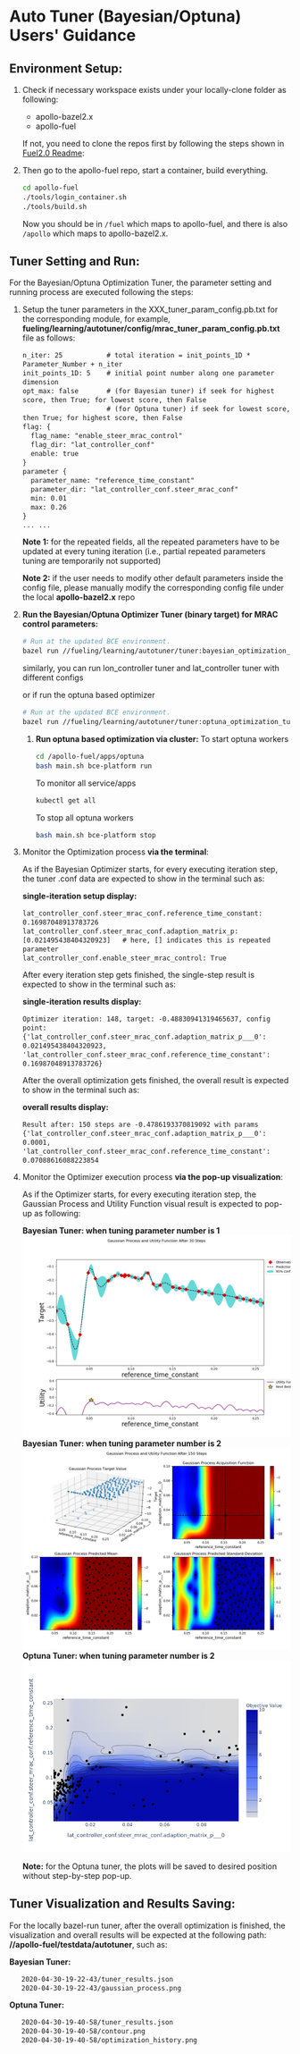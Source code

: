 # Auto Tuner (Bayesian/Optuna) Users' Guidance

## Environment Setup:
1. Check if necessary workspace exists under your locally-clone folder as following:

   - apollo-bazel2.x
   - apollo-fuel

   If not, you need to clone the repos first by following the steps shown in [Fuel2.0 Readme](https://github.com/ApolloAuto/apollo-fuel/blob/master/README.md):

1. Then go to the apollo-fuel repo, start a container, build everything.

   ```bash
   cd apollo-fuel
   ./tools/login_container.sh
   ./tools/build.sh
   ```

   Now you should be in `/fuel` which maps to apollo-fuel, and there is also `/apollo` which maps to
   apollo-bazel2.x.


## Tuner Setting and Run:

For the Bayesian/Optuna Optimization Tuner, the parameter setting and running process are executed following the steps:

1. Setup the tuner parameters in the XXX_tuner_param_config.pb.txt for the corresponding module, for example, **fueling/learning/autotuner/config/mrac_tuner_param_config.pb.txt** file as follows:

   ```text
   n_iter: 25           # total iteration = init_points_1D * Parameter_Number + n_iter
   init_points_1D: 5    # initial point number along one parameter dimension
   opt_max: false       # (for Bayesian tuner) if seek for highest score, then True; for lowest score, then False
                        # (for Optuna tuner) if seek for lowest score, then True; for highest score, then False
   flag: {
     flag_name: "enable_steer_mrac_control"
     flag_dir: "lat_controller_conf"
     enable: true
   }
   parameter {
     parameter_name: "reference_time_constant"
     parameter_dir: "lat_controller_conf.steer_mrac_conf"
     min: 0.01
     max: 0.26
   }
   ... ...
   ```
   **Note 1:** for the repeated fields, all the repeated parameters have to be updated at every tuning iteration (i.e., partial repeated parameters tuning are temporarily not supported)

   **Note 2:** if the user needs to modify other default parameters inside the config file, please manually modify the corresponding config file under the local **apollo-bazel2.x** repo


1. **Run the Bayesian/Optuna Optimizer Tuner (binary target) for MRAC control parameters:**

   ```bash
   # Run at the updated BCE environment.
   bazel run //fueling/learning/autotuner/tuner:bayesian_optimization_tuner --  --cost_computation_service_url=180.76.242.157:50052 --tuner_param_config_filename=fueling/learning/autotuner/config/mrac_tuner_param_config.pb.txt
   ```

   similarly, you can run lon_controller tuner and lat_controller tuner with different configs

   or if run the optuna based optimizer

   ```bash
   # Run at the updated BCE environment.
   bazel run //fueling/learning/autotuner/tuner:optuna_optimization_tuner -- --cost_computation_service_url=180.76.242.157:50052 --tuner_param_config_filename=fueling/learning/autotuner/config/mrac_tuner_param_config.pb.txt
   ```

   1. **Run optuna based optimization via cluster:**
      To start optuna workers
      ```bash
      cd /apollo-fuel/apps/optuna
      bash main.sh bce-platform run
      ```

      To monitor all service/apps
      ```bash
      kubectl get all
      ```

      To stop all optuna workers
      ```bash
      bash main.sh bce-platform stop
      ```

1. Monitor the Optimization process **via the terminal**:

   As if the Bayesian Optimizer starts, for every executing iteration step, the tuner .conf data are expected to show in the terminal such as:

   **single-iteration setup display:**
   ```text
   lat_controller_conf.steer_mrac_conf.reference_time_constant: 0.16987048913783726
   lat_controller_conf.steer_mrac_conf.adaption_matrix_p: [0.021495438404320923]   # here, [] indicates this is repeated parameter
   lat_controller_conf.enable_steer_mrac_control: True
   ```

   After every iteration step gets finished, the single-step result is expected to show in the terminal such as:

   **single-iteration results display:**
   ```text
   Optimizer iteration: 148, target: -0.48830941319465637, config point: {'lat_controller_conf.steer_mrac_conf.adaption_matrix_p___0': 0.021495438404320923, 'lat_controller_conf.steer_mrac_conf.reference_time_constant': 0.16987048913783726}
   ```

   After the overall optimization gets finished, the overall result is expected to show in the terminal such as:

   **overall results display:**
   ```text
   Result after: 150 steps are -0.4786193370819092 with params {'lat_controller_conf.steer_mrac_conf.adaption_matrix_p___0': 0.0001, 'lat_controller_conf.steer_mrac_conf.reference_time_constant': 0.07088616088223854
   ```


1. Monitor the Optimizer execution process **via the pop-up visualization**:

   As if the Optimizer starts, for every executing iteration step, the Gaussian Process and Utility Function visual result is expected to pop-up as following:

   **Bayesian Tuner: when tuning parameter number is 1**
   ![](images/Bayesian_gaussian_process_1D.png)
   **Bayesian Tuner: when tuning parameter number is 2**
   ![](images/Bayesian_gaussian_process_2D.png)
   **Optuna Tuner: when tuning parameter number is 2**
   ![](images/Optuna_contour_2D.png)

   **Note:** for the Optuna tuner, the plots will be saved to desired position without step-by-step pop-up.



## Tuner Visualization and Results Saving:

   For the locally bazel-run tuner, after the overall optimization is finished, the visualization and overall results will be expected at the following path: **//apollo-fuel/testdata/autotuner**, such as:

   **Bayesian Tuner:**
   ```text
      2020-04-30-19-22-43/tuner_results.json
      2020-04-30-19-22-43/gaussian_process.png
   ```
   **Optuna Tuner:**
   ```text
      2020-04-30-19-40-58/tuner_results.json
      2020-04-30-19-40-58/contour.png
      2020-04-30-19-40-58/optimization_history.png
   ```
